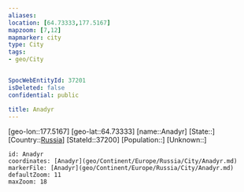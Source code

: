 ```yaml
---
aliases: 
location: [64.73333,177.5167]
mapzoom: [7,12] 
mapmarker: city 
type: City
tags:
- geo/City


SpocWebEntityId: 37201
isDeleted: false
confidential: public

title: Anadyr
---
```

[geo-lon::177.5167]
[geo-lat::64.73333]
[name::Anadyr]
[State::]
[Country::[Russia](geo/Continent/Europe/Russia.md)]
[StateId::37200]
[Population::]
[Unknown::]


```leaflet
id: Anadyr
coordinates: [Anadyr](geo/Continent/Europe/Russia/City/Anadyr.md)
markerFile: [Anadyr](geo/Continent/Europe/Russia/City/Anadyr.md)
defaultZoom: 11 
maxZoom: 18
```


